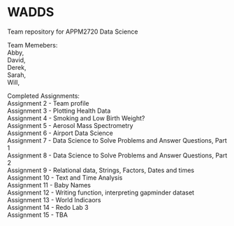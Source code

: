 # WADDS
Team repository for APPM2720 Data Science

Team Memebers: <br />
Abby, <br />
David, <br />
Derek, <br />
Sarah, <br />
Will, <br />

Completed Assignments: <br />
Assignment 2 - Team profile <br />
Assignment 3 - Plotting Health Data <br />
Assignment 4 - Smoking and Low Birth Weight? <br />
Assignment 5 - Aerosol Mass Spectrometry <br />
Assignment 6 - Airport Data Science <br />
Assignment 7 - Data Science to Solve Problems and Answer Questions, Part 1 <br />
Assignment 8 - Data Science to Solve Problems and Answer Questions, Part 2 <br />
Assignment 9 - Relational data, Strings, Factors, Dates and times <br />
Assignment 10 - Text and Time Analysis <br />
Assignment 11 - Baby Names <br />
Assignment 12 - Writing function, interpreting gapminder dataset <br />
Assignment 13 - World Indicaors <br />
Assignment 14 - Redo Lab 3 <br />
Assignment 15 - TBA <br />
